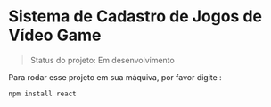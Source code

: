 # Sistema de Cadastro de Jogos de Vídeo Game 

> Status do projeto: Em desenvolvimento

Para rodar esse projeto em sua máquiva, por favor digite :

```
npm install react
```
